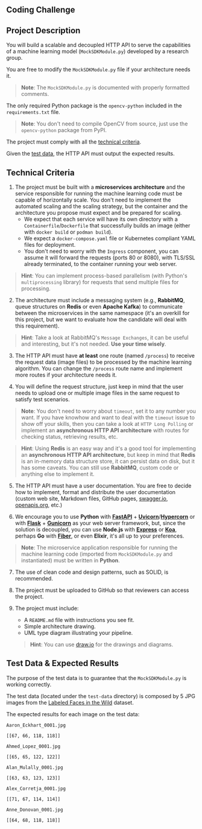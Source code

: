 
## Coding Challenge

## Project Description

You will build a scalable and decoupled HTTP API to serve the capabilities of a machine learning model (`MockSDKModule.py`) developed by a research group.

You are free to modify the `MockSDKModule.py` file if your architecture needs it.
> **Note**: The `MockSDKModule.py` is documented with properly formatted comments.

The only required Python package is the `opencv-python` included in the `requirements.txt` file.
> **Note**: You don't need to compile OpenCV from source, just use the `opencv-python` package from PyPI.

The project must comply with all the [technical criteria](#technical-criteria).

Given the [test data](#test-data--expected-results), the HTTP API must output the expected results.

## Technical Criteria

1. The project must be built with a **microservices architecture** and the service responsible for running the machine learning code must be capable of horizontally scale. You don't need to implement the automated scaling and the scaling strategy, but the container and the architecture you propose must expect and be prepared for scaling.
    - We expect that each service will have its own directory with a `Containerfile`/`Dockerfile` that successfully builds an image (either with `docker build` or `podman build`).
    - We expect a `docker-compose.yaml` file or Kubernetes compliant YAML files for deployment. 
    - You don't need to worry with the `Ingress` component, you can assume it will forward the requests (ports 80 or 8080), with TLS/SSL already terminated, to the container running your web server.
> **Hint**: You can implement process-based parallelism (with Python's `multiprocessing` library) for requests that send multiple files for processing.

2. The architecture must include a messaging system (e.g., **RabbitMQ**, queue structures on **Redis** or even **Apache Kafka**) to communicate between the microservices in the same namespace (it's an overkill for this project, but we want to evaluate how the candidate will deal with this requirement).
> **Hint**: Take a look at RabbitMQ's `Message Exchanges`, it can be useful and interesting, but it's not needed. **Use your time wisely**.

3. The HTTP API must have **at least** one route (named `/process`) to receive the request data (image files) to be processed by the machine learning algorithm. You can change the `/process` route name and implement more routes if your architecture needs it.

4. You will define the request structure, just keep in mind that the user needs to upload one or multiple image files in the same request to satisfy test scenarios.
> **Note**: You don't need to worry about `timeout`, set it to any number you want. If you have knowhow and want to deal with the `timeout` issue to show off your skills, then you can take a look at `HTTP Long Polling` or implement an **asynchronous HTTP API architecture** with routes for checking status, retrieving results, etc.

> **Hint**: Using **Redis** is an easy way and it's a good tool for implementing an **asynchronous HTTP API architecture**, but keep in mind that **Redis** is an in-memory data structure store, it can persist data on disk, but it has some caveats. You can still use **RabbitMQ**, custom code or anything else to implement it.

5. The HTTP API must have a user documentation. You are free to decide how to implement, format and distribute the user documentation (custom web site, Markdown files, GitHub pages, [swagger.io](swagger.io), [openapis.org](openapis.org), etc.)

6. We encourage you to use **Python** with [**FastAPI**](https://fastapi.tiangolo.com/) + [**Uvicorn**](https://www.uvicorn.org/)/[**Hypercorn**](https://gitlab.com/pgjones/hypercorn) or with [**Flask**](https://flask.palletsprojects.com/en/2.0.x/) + [**Gunicorn**](https://gunicorn.org/) as your web server framework, but, since the solution is decoupled, you can use **Node.js** with [**Express**](https://expressjs.com/) or [**Koa**](https://koajs.com/), perhaps **Go** with [**Fiber**](https://gofiber.io/), or even **Elixir**, it's all up to your preferences.
> **Note**: The microservice application responsible for running the machine learning code (imported from `MockSDKModule.py` and instantiated) must be written in **Python**.

7. The use of clean code and design patterns, such as SOLID, is recommended.

8. The project must be uploaded to GitHub so that reviewers can access the project.

9. The project must include:
    - A `README.md` file with instructions you see fit.
    - Simple architecture drawing.
    - UML type diagram illustrating your pipeline.
    > **Hint**: You can use [draw.io](draw.io) for the drawings and diagrams.

## Test Data & Expected Results

The purpose of the test data is to guarantee that the `MockSDKModule.py` is working correctly.

The test data (located under the `test-data` directory) is composed by 5 JPG images from the [Labeled Faces in the Wild](http://vis-www.cs.umass.edu/lfw/) dataset.

The expected results for each image on the test data:

`Aaron_Eckhart_0001.jpg`
```
[[67, 66, 118, 118]]
```

`Ahmed_Lopez_0001.jpg`
```
[[65, 65, 122, 122]]
```

`Alan_Mulally_0001.jpg`
```
[[63, 63, 123, 123]]
```

`Alex_Corretja_0001.jpg`
```
[[71, 67, 114, 114]]
```

`Anne_Donovan_0001.jpg`
```
[[64, 68, 118, 118]]
```
